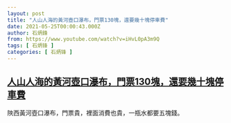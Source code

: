 ```yaml
---
layout: post
title: "人山人海的黃河壺口瀑布，門票130塊，還要幾十塊停車費"
date: 2021-05-25T00:00:43.000Z
author: 石炳鋒
from: https://www.youtube.com/watch?v=iHvL0pA3m9Q
tags: [ 石炳锋 ]
categories: [ 石炳锋 ]
---
```

<!--1621900843000-->
[人山人海的黃河壺口瀑布，門票130塊，還要幾十塊停車費](https://www.youtube.com/watch?v=iHvL0pA3m9Q)
------

<div>
陜西黃河壺口瀑布，門票貴，裡面消費也貴，一瓶水都要五塊錢。
</div>
